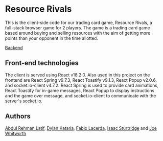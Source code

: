 # Resource Rivals

This is the client-side code for our trading card game, Resource Rivals, a full-stack browser game for 2 players. The game is a trading card game based around buying and selling resources with the aim of getting more points than your opponent in the time allotted.

[Backend](https://github.com/Isaac-Sturtridge/trading-card-game-backend)

## Front-end technologies

The client is served using React v18.2.0. Also used in this project on the frontend are React Spring v9.7.3, React Toastify v9.1.3, React Popup v2.0.6, and socket.io-client v4.7.2. React Spring is used to provide card animations, React Toastify for in-game messages, React Popup to display instructions and the game over message, and socket.io-client to communicate with the server's socket.io.

## Authors 

[Abdul Rehman Latif](https://github.com/orchard0), [Dylan Kataria](https://github.com/dylank03), [Fabio Lacerda](https://github.com/fabiodplacerda), [Isaac Sturtridge](https://github.com/Isaac-Sturtridge) and [Joe Whitworth](https://github.com/WhitworthJoe)

